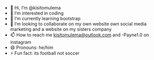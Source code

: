 - 👋 Hi, I’m @kisitomulema
- 👀 I’m interested in coding
- 🌱 I’m currently learning bootstrap
- 💞️ I’m looking to collaborate on my own website own social media marketing and a website on my sisters company
- 📫 How to reach me kisitomulema@outlook.com and -Payne1.0 on instagram
- 😄 Pronouns: he/him
- ⚡ Fun fact: its football not soccer

<!---
kisitomulema/kisitomulema is a ✨ special ✨ repository because its `README.md` (this file) appears on your GitHub profile.
You can click the Preview link to take a look at your changes.
--->
